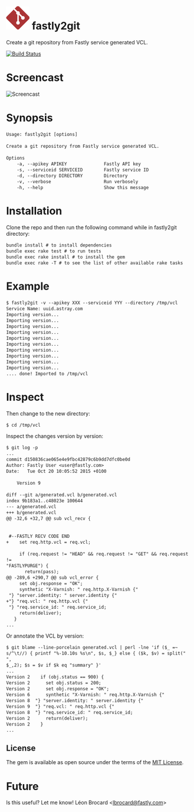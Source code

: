 # ![Logo](logo.png) fastly2git


Create a git repository from Fastly service generated VCL.

[![Build
Status](https://magnum.travis-ci.com/fastly/fastly2git.svg?token=cko3qJRV7zLNRYQi8Qpq&branch=master)](https://magnum.travis-ci.com/fastly/fastly2git)

# Screencast

![Screencast](https://storage.googleapis.com/fastly2git/fastly2git.gif)

# Synopsis

```
Usage: fastly2git [options]

Create a git repository from Fastly service generated VCL.

Options
    -a, --apikey APIKEY              Fastly API key
    -s, --serviceid SERVICEID        Fastly service ID
    -d, --directory DIRECTORY        Directory
    -v, --verbose                    Run verbosely
    -h, --help                       Show this message
```

# Installation
Clone the repo and then run the following command while in fastly2git
directory:
```
bundle install # to install dependencies
bundle exec rake test # to run tests
bundle exec rake install # to install the gem
bundle exec rake -T # to see the list of other available rake tasks
```

# Example
```
$ fastly2git -v --apikey XXX --serviceid YYY --directory /tmp/vcl
Service Name: uuid.astray.com
Importing version...
Importing version...
Importing version...
Importing version...
Importing version...
Importing version...
Importing version...
Importing version...
Importing version...
Importing version...
.... done! Imported to /tmp/vcl
```

# Inspect

Then change to the new directory:

```
$ cd /tmp/vcl
```

Inspect the changes version by version:

```
$ git log -p
...
commit d150836cae065e4e9fbc42879c6b9dd7dfc0be0d
Author: Fastly User <user@fastly.com>
Date:   Tue Oct 20 10:05:52 2015 +0100

    Version 9

diff --git a/generated.vcl b/generated.vcl
index 9b183a1..c48023e 100644
--- a/generated.vcl
+++ b/generated.vcl
@@ -32,6 +32,7 @@ sub vcl_recv {


 #--FASTLY RECV CODE END
+    set req.http.vcl = req.vcl;

     if (req.request != "HEAD" && req.request != "GET" && req.request !=
"FASTLYPURGE") {
       return(pass);
@@ -289,6 +290,7 @@ sub vcl_error {
     set obj.response = "OK";
     synthetic "X-Varnish: " req.http.X-Varnish {"
 "} "server.identity: " server.identity {"
+"} "req.vcl: " req.http.vcl {"
 "} "req.service_id: " req.service_id;
     return(deliver);
   }
...
```

Or annotate the VCL by version:

```
$ git blame --line-porcelain generated.vcl | perl -lne 'if ($_ =~
s/^\t//) { printf "%-10.10s %s\n", $s, $_} else { ($k, $v) = split(" ",
$_,2); $s = $v if $k eq "summary" }'
...
Version 2    if (obj.status == 900) {
Version 2      set obj.status = 200;
Version 2      set obj.response = "OK";
Version 6      synthetic "X-Varnish: " req.http.X-Varnish {"
Version 8  "} "server.identity: " server.identity {"
Version 9  "} "req.vcl: " req.http.vcl {"
Version 8  "} "req.service_id: " req.service_id;
Version 2      return(deliver);
Version 2    }
...
```

## License

The gem is available as open source under the terms of the [MIT
License](http://opensource.org/licenses/MIT).

# Future

Is this useful? Let me know! Léon Brocard <<lbrocard@fastly.com>>
